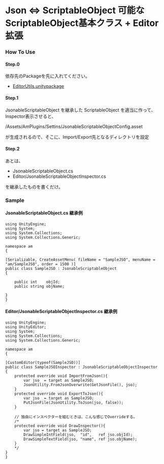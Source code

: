Json <=> ScriptableObject 可能な ScriptableObject基本クラス + Editor拡張
========================================================================

### How To Use

#### Step.0

依存先のPackageを先に入れてください。

- [EditorUtils.unitypackage](https://github.com/karinharp/EditorUtils/releases)

#### Step.1

JsonableScriptableObject を継承した ScriptableObject を適当に作って、Inspector表示させると、

/Assets/AmPlugins/Settins/JsonableScriptableObjectConfig.asset

が生成されるので、そこに、Import/Export先となるディレクトリを設定

#### Step.2

あとは、

- JsonableScriptableObject.cs
- Editor/JsonableScriptableObjectInspector.cs

を継承したものを書くだけ。

### Sample

#### JsonableScriptableObject.cs 継承例

```
using UnityEngine;
using System;
using System.Collections;
using System.Collections.Generic;

namespace am
{
    
[Serializable, CreateAssetMenu( fileName = "SampleJSO", menuName = "am/SampleJSO", order = 1500 )]
public class SampleJSO : JsonableScriptableObject
{

    public int    objId;
    public string objName;

}
}
```

#### Editor/JsonableScriptableObjectInspector.cs 継承例

```
using UnityEngine;
using UnityEditor;
using System;
using System.Collections;
using System.Collections.Generic;

namespace am
{

[CustomEditor(typeof(SampleJSO))]
public class SampleJSOInspector : JsonableScriptableObjectInspector
{
    protected override void ImportFromJson(){
		var jso  = target as SampleJSO;
		JsonUtility.FromJsonOverwrite(GetJsonFile(), jso);
    }
    protected override void ExportToJson(){
		var jso  = target as SampleJSO;
		PutJsonFile(JsonUtility.ToJson(jso, false));
    }
    
    // 独自にインスペクターを組むときは、こんな感じでOverrideする。
    /* 
    protected override void DrawInspector(){
		var jso = target as SampleJSO;
		DrawSimpleIntField(jso,  "id",   ref jso.objId);
		DrawSimpleTextField(jso, "name", ref jso.objName);
    }
    */    	
}
}
```
